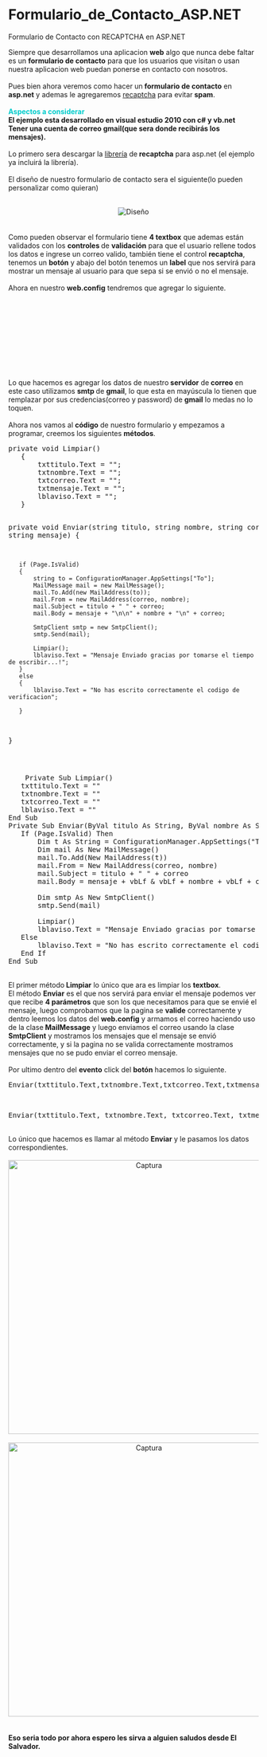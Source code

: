 # Formulario_de_Contacto_ASP.NET
Formulario de Contacto con  RECAPTCHA en ASP.NET

Siempre que desarrollamos una aplicacion <span style="font-weight: bold;">web</span> algo que nunca debe faltar es un <span style="font-weight: bold;">formulario de contacto</span> para que los usuarios que visitan o usan nuestra aplicacion web puedan ponerse en contacto con nosotros.<br />
<br />
Pues bien ahora veremos como hacer un<span style="font-weight: bold;"> formulario de contacto</span> en <span style="font-weight: bold;">asp.net</span> y ademas le agregaremos <a href="http://www.google.com/recaptcha" target="_blank">recaptcha</a>  para evitar<span style="font-weight: bold;"> spam</span>.<br />
<br />
<span style="color: rgb(0 , 204 , 204); font-weight: bold;">Aspectos a considerar</span><br />
<span style="font-weight: bold;">El ejemplo esta desarrollado en visual estudio 2010 con c# y vb.net</span><br />
<span style="font-weight: bold;">Tener una cuenta de correo gmail(que sera donde recibirás los mensajes).</span><br />
<br />
Lo primero sera descargar la <a href="http://code.google.com/p/recaptcha/downloads/list" target="_blank"> librería</a> de<span style="font-weight: bold;"> recaptcha</span> para asp.net (el ejemplo ya incluirá la librería).<br />
<br />
El diseño de nuestro formulario de contacto sera el siguiente(lo pueden personalizar como quieran)<br />
<br />
<center>
<img alt="Diseño" src="https://public.blu.livefilestore.com/y1p0UAWyXaXAE7y-4G8wU3l0Jxi3iKnJ3H6IVSB_oOXwiP0CEtwsEUf8mYbQduGK5El8PTTt_S6vYI-5ZlGlDAXPQ/dise%C3%B1o.jpg?psid=1" /></center>
<br />
<br />
Como pueden observar el formulario tiene <span style="font-weight: bold;">4 textbox</span> que ademas  están validados con los <span style="font-weight: bold;">controles </span>de <span style="font-weight: bold;">validación</span> para que el usuario rellene todos los datos e ingrese un correo valido, también tiene el control  <span style="font-weight: bold;">recaptcha</span>, tenemos un <span style="font-weight: bold;">botón</span> y abajo del botón tenemos un <span style="font-weight: bold;">label</span> que nos servirá para mostrar un mensaje al usuario para que sepa si se envió o no el mensaje.<br />
<br />
Ahora en nuestro <span style="font-weight: bold;">web.config</span> tendremos que agregar lo siguiente.<br />
<pre class="brush: xml"><appsettings>
<add key="To" value="TUCORREO@gmail.com">
</add></appsettings>
<system .net="">
<mailsettings>
 <smtp>
   <network enablessl="true" host="smtp.gmail.com" password="TUPASSWORD" port="587" username="TUCORREO@gmail.com">
 </network></smtp></mailsettings></system></pre>
<br />
Lo que hacemos es agregar los datos de nuestro<span style="font-weight: bold;"> servidor</span> de<span style="font-weight: bold;"> correo</span> en este caso utilizamos <span style="font-weight: bold;">smtp </span>de <span style="font-weight: bold;">gmail</span>, lo que esta en mayúscula lo tienen que remplazar por sus credencias(correo y password) de <span style="font-weight: bold;">gmail</span> lo medas no lo toquen.<br />
<br />
Ahora nos vamos al <span style="font-weight: bold;">código</span> de nuestro formulario y empezamos a programar, creemos los siguientes <span style="font-weight: bold;">métodos</span>.<br />
<pre class="brush: csharp">private void Limpiar()
   {
       txttitulo.Text = "";
       txtnombre.Text = "";
       txtcorreo.Text = "";
       txtmensaje.Text = "";
       lblaviso.Text = "";
   }

   private void Enviar(string titulo, string nombre, string correo, string mensaje)
   {

       if (Page.IsValid)
       {
           string to = ConfigurationManager.AppSettings["To"];
           MailMessage mail = new MailMessage();
           mail.To.Add(new MailAddress(to));
           mail.From = new MailAddress(correo, nombre);
           mail.Subject = titulo + " " + correo;
           mail.Body = mensaje + "\n\n" + nombre + "\n" + correo;

           SmtpClient smtp = new SmtpClient();
           smtp.Send(mail);

           Limpiar();
           lblaviso.Text = "Mensaje Enviado gracias por tomarse el tiempo de escribir...!";
       }
       else
       {          
           lblaviso.Text = "No has escrito correctamente el codigo de verificacion";

       }
   }</pre>
<br />
<pre class="brush: vbnet">    Private Sub Limpiar()
   txttitulo.Text = ""
   txtnombre.Text = ""
   txtcorreo.Text = ""
   lblaviso.Text = ""
End Sub
Private Sub Enviar(ByVal titulo As String, ByVal nombre As String, ByVal correo As String, ByVal mensaje As String)
   If (Page.IsValid) Then
       Dim t As String = ConfigurationManager.AppSettings("To")
       Dim mail As New MailMessage()
       mail.To.Add(New MailAddress(t))
       mail.From = New MailAddress(correo, nombre)
       mail.Subject = titulo + " " + correo
       mail.Body = mensaje + vbLf &amp; vbLf + nombre + vbLf + correo

       Dim smtp As New SmtpClient()
       smtp.Send(mail)

       Limpiar()
       lblaviso.Text = "Mensaje Enviado gracias por tomarse el tiempo de escribir...!"
   Else
       lblaviso.Text = "No has escrito correctamente el codigo de verificacion"
   End If
End Sub</pre>
<br />
El primer método<span style="font-weight: bold;"> Limpiar</span> lo único que ara es limpiar los <span style="font-weight: bold;">textbox</span>.<br />
El método <span style="font-weight: bold;">Enviar</span> es el que nos servirá para enviar el mensaje podemos ver que recibe <span style="font-weight: bold;">4 parámetros</span> que son los que necesitamos para que se envié el mensaje, luego comprobamos que la pagina se <span style="font-weight: bold;">valide</span> correctamente y dentro leemos los datos del <span style="font-weight: bold;">web.config</span> y armamos el correo haciendo uso de la clase<span style="font-weight: bold;"> MailMessage</span> y luego enviamos el correo usando la clase <span style="font-weight: bold;">SmtpClient</span> y mostramos los mensajes que el mensaje se envió correctamente, y si la pagina no se valida correctamente mostramos mensajes que no se pudo enviar el correo mensaje.<br />
<br />
Por ultimo dentro del <span style="font-weight: bold;">evento</span> click del <span style="font-weight: bold;">botón</span> hacemos lo siguiente.<br />
<pre class="brush: csharp">Enviar(txttitulo.Text,txtnombre.Text,txtcorreo.Text,txtmensaje.Text);</pre>
<br />
<pre class="brush: vbnet">Enviar(txttitulo.Text, txtnombre.Text, txtcorreo.Text, txtmensaje.Text)</pre>
<br />
Lo único que hacemos es llamar al método <span style="font-weight: bold;">Enviar</span> y le pasamos los datos correspondientes.<br />
<br />
<center>
<img alt="Captura" src="https://public.blu.livefilestore.com/y1pKwuW1a9MICnTg-rQeuaeYoMGz00G_USVIqXWlAuZTxsDtGCP26_yIbHA-OzkJVBaDoLJJoWWt2lpwTlN8u58Dg/captura1.jpg?psid=1" width="550" /><br /><br /><img alt="Captura" src="https://public.blu.livefilestore.com/y1pdCLM-GGFZTB9S2qR7BVVEQgVld17ZBWR4HjaZJr4cMFulgGTkAYNnEGlLWf04Ah9FX-4gd67aCzE2w5Nqpxs4A/captura2.jpg?psid=1" width="550" /></center>
<br />
<br />
<span style="font-weight: bold;">Eso seria todo por ahora espero les sirva a alguien saludos desde El Salvador.</span><br />
<center>


